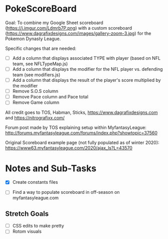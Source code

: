# PokeScoreBoard
Goal: To combine my Google Sheet scoreboard (https://i.imgur.com/Ldmrb7P.png) with a custom scoreboard (https://www.dagrafixdesigns.com/images/gallery-zoom-3.jpg) for the Pokemon Dynasty League.

Specific changes that are needed:
   - [ ] Add a column that displays associated TYPE with player (based on NFL team, see NFLTypeMap.js)
   - [ ] Add a column that displays the modifier for the NFL player vs. defending team (see modifiers.js)
   - [ ] Add a column that displays the result of the player's score multiplied by the modifier
   - [ ] Remove S.O.S column
   - [ ] Remove Pace column and Pace total
   - [ ] Remove Game column
    
All credit goes to TOS, Habman, Sticks, https://www.dagrafixdesigns.com and https://nitrografixx.com/

Forum post made by TOS explaining setup within MyfantasyLeague: http://forums.myfantasyleague.com/forums/index.php?showtopic=37560

Original Scoreboard example page (not fully populated as of winter 2020): https://www63.myfantasyleague.com/2020/ajax_ls?L=43570

# Notes and Sub-Tasks
- [x] Create constants files
- [ ] Find a way to populate scoreboard in off-season on myfantasyleague.com




## Stretch Goals
- [ ] CSS edits to make pretty
- [ ] Rotom visuals